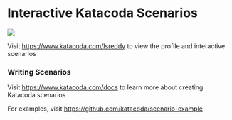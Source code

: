 # Interactive Katacoda Scenarios

[![](http://shields.katacoda.com/katacoda/lsreddy/count.svg)](https://www.katacoda.com/lsreddy "Get your profile on Katacoda.com")

Visit https://www.katacoda.com/lsreddy to view the profile and interactive scenarios

### Writing Scenarios
Visit https://www.katacoda.com/docs to learn more about creating Katacoda scenarios

For examples, visit https://github.com/katacoda/scenario-example
